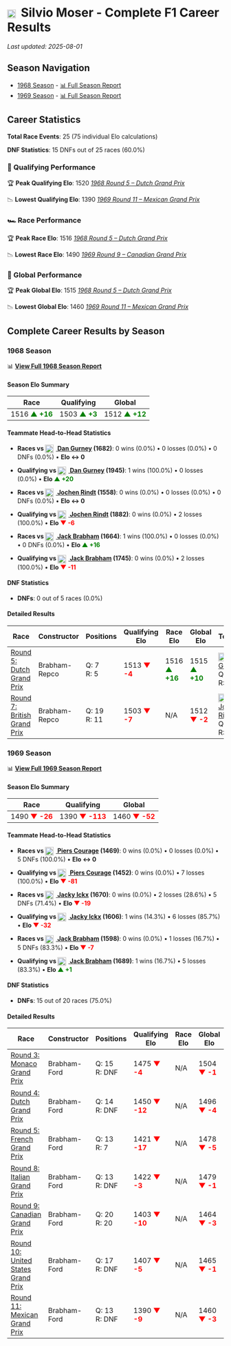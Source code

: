 # <img src="https://upload.wikimedia.org/wikipedia/commons/f/f3/Flag_of_Switzerland.svg" alt="Switzerland" width="20" height="auto" style="vertical-align: middle; margin-right: 5px;" onerror="this.outerHTML='🇨🇭'; this.style.marginRight='5px';"/> Silvio Moser - Complete F1 Career Results

*Last updated: 2025-08-01*

## Season Navigation

- [1968 Season](#1968-season) - [📊 Full Season Report](../seasons/1968-season-report)
- [1969 Season](#1969-season) - [📊 Full Season Report](../seasons/1969-season-report)

## Career Statistics

**Total Race Events**: 25 (75 individual Elo calculations)

**DNF Statistics**: 15 DNFs out of 25 races (60.0%)

### 🏁 Qualifying Performance

🏆 **Peak Qualifying Elo**: 1520
   *[1968 Round 5 – Dutch Grand Prix](../seasons/1968-season-report#round-5-dutch-grand-prix)*

📉 **Lowest Qualifying Elo**: 1390
   *[1969 Round 11 – Mexican Grand Prix](../seasons/1969-season-report#round-11-mexican-grand-prix)*

### 🏎️ Race Performance

🏆 **Peak Race Elo**: 1516
   *[1968 Round 5 – Dutch Grand Prix](../seasons/1968-season-report#round-5-dutch-grand-prix)*

📉 **Lowest Race Elo**: 1490
   *[1969 Round 9 – Canadian Grand Prix](../seasons/1969-season-report#round-9-canadian-grand-prix)*

### 🌟 Global Performance

🏆 **Peak Global Elo**: 1515
   *[1968 Round 5 – Dutch Grand Prix](../seasons/1968-season-report#round-5-dutch-grand-prix)*

📉 **Lowest Global Elo**: 1460
   *[1969 Round 11 – Mexican Grand Prix](../seasons/1969-season-report#round-11-mexican-grand-prix)*


## Complete Career Results by Season

### 1968 Season

📊 **[View Full 1968 Season Report](../seasons/1968-season-report)**

#### Season Elo Summary

| Race | Qualifying | Global |
|------|------------|--------|
| 1516 **<span style="color: green;">▲ +16</span>** | 1503 **<span style="color: green;">▲ +3</span>** | 1512 **<span style="color: green;">▲ +12</span>** |

#### Teammate Head-to-Head Statistics

- **Races vs [<img src="https://upload.wikimedia.org/wikipedia/commons/a/a4/Flag_of_the_United_States.svg" alt="United States" width="20" height="auto" style="vertical-align: middle; margin-right: 5px;" onerror="this.outerHTML='🇺🇸'; this.style.marginRight='5px';"/> Dan Gurney](dan-gurney) (1682)**: 0 wins (0.0%) • 0 losses (0.0%) • 0 DNFs (0.0%) • **Elo ↔ 0**
- **Qualifying vs [<img src="https://upload.wikimedia.org/wikipedia/commons/a/a4/Flag_of_the_United_States.svg" alt="United States" width="20" height="auto" style="vertical-align: middle; margin-right: 5px;" onerror="this.outerHTML='🇺🇸'; this.style.marginRight='5px';"/> Dan Gurney](dan-gurney) (1945)**: 1 wins (100.0%) • 0 losses (0.0%) • **Elo <span style="color: green;">▲ +20</span>**

- **Races vs [<img src="https://upload.wikimedia.org/wikipedia/commons/4/41/Flag_of_Austria.svg" alt="Austria" width="20" height="auto" style="vertical-align: middle; margin-right: 5px;" onerror="this.outerHTML='🇦🇹'; this.style.marginRight='5px';"/> Jochen Rindt](jochen-rindt) (1558)**: 0 wins (0.0%) • 0 losses (0.0%) • 0 DNFs (0.0%) • **Elo ↔ 0**
- **Qualifying vs [<img src="https://upload.wikimedia.org/wikipedia/commons/4/41/Flag_of_Austria.svg" alt="Austria" width="20" height="auto" style="vertical-align: middle; margin-right: 5px;" onerror="this.outerHTML='🇦🇹'; this.style.marginRight='5px';"/> Jochen Rindt](jochen-rindt) (1882)**: 0 wins (0.0%) • 2 losses (100.0%) • **Elo <span style="color: red;">▼ -6</span>**

- **Races vs [<img src="https://upload.wikimedia.org/wikipedia/commons/8/88/Flag_of_Australia_%28converted%29.svg" alt="Australia" width="20" height="auto" style="vertical-align: middle; margin-right: 5px;" onerror="this.outerHTML='🇦🇺'; this.style.marginRight='5px';"/> Jack Brabham](jack-brabham) (1664)**: 1 wins (100.0%) • 0 losses (0.0%) • 0 DNFs (0.0%) • **Elo <span style="color: green;">▲ +16</span>**
- **Qualifying vs [<img src="https://upload.wikimedia.org/wikipedia/commons/8/88/Flag_of_Australia_%28converted%29.svg" alt="Australia" width="20" height="auto" style="vertical-align: middle; margin-right: 5px;" onerror="this.outerHTML='🇦🇺'; this.style.marginRight='5px';"/> Jack Brabham](jack-brabham) (1745)**: 0 wins (0.0%) • 2 losses (100.0%) • **Elo <span style="color: red;">▼ -11</span>**

#### DNF Statistics

- **DNFs**: 0 out of 5 races (0.0%)

#### Detailed Results

| Race | Constructor | Positions | Qualifying Elo | Race Elo | Global Elo | Teammate |
|------|-------------|-----------|----------------|----------|------------|----------|
| [Round 5: Dutch Grand Prix](../seasons/1968-season-report#round-5-dutch-grand-prix) | Brabham-Repco | Q: 7<br/>R: 5 | 1513 **<span style="color: red;">▼ -4</span>** | 1516 **<span style="color: green;">▲ +16</span>** | 1515 **<span style="color: green;">▲ +10</span>** | [<img src="https://upload.wikimedia.org/wikipedia/commons/a/a4/Flag_of_the_United_States.svg" alt="United States" width="20" height="auto" style="vertical-align: middle; margin-right: 5px;" onerror="this.outerHTML='🇺🇸'; this.style.marginRight='5px';"/> Dan Gurney](dan-gurney)<br/>Q: 12<br/>R: DNF |
| [Round 7: British Grand Prix](../seasons/1968-season-report#round-7-british-grand-prix) | Brabham-Repco | Q: 19<br/>R: 11 | 1503 **<span style="color: red;">▼ -7</span>** | N/A | 1512 **<span style="color: red;">▼ -2</span>** | [<img src="https://upload.wikimedia.org/wikipedia/commons/4/41/Flag_of_Austria.svg" alt="Austria" width="20" height="auto" style="vertical-align: middle; margin-right: 5px;" onerror="this.outerHTML='🇦🇹'; this.style.marginRight='5px';"/> Jochen Rindt](jochen-rindt)<br/>Q: 5<br/>R: DNF |

### 1969 Season

📊 **[View Full 1969 Season Report](../seasons/1969-season-report)**

#### Season Elo Summary

| Race | Qualifying | Global |
|------|------------|--------|
| 1490 **<span style="color: red;">▼ -26</span>** | 1390 **<span style="color: red;">▼ -113</span>** | 1460 **<span style="color: red;">▼ -52</span>** |

#### Teammate Head-to-Head Statistics

- **Races vs [<img src="https://upload.wikimedia.org/wikipedia/commons/thumb/8/83/Flag_of_the_United_Kingdom_%283-5%29.svg/512px-Flag_of_the_United_Kingdom_%283-5%29.svg.png?20250726143817" alt="United Kingdom" width="20" height="auto" style="vertical-align: middle; margin-right: 5px;" onerror="this.outerHTML='🇬🇧'; this.style.marginRight='5px';"/> Piers Courage](piers-courage) (1469)**: 0 wins (0.0%) • 0 losses (0.0%) • 5 DNFs (100.0%) • **Elo ↔ 0**
- **Qualifying vs [<img src="https://upload.wikimedia.org/wikipedia/commons/thumb/8/83/Flag_of_the_United_Kingdom_%283-5%29.svg/512px-Flag_of_the_United_Kingdom_%283-5%29.svg.png?20250726143817" alt="United Kingdom" width="20" height="auto" style="vertical-align: middle; margin-right: 5px;" onerror="this.outerHTML='🇬🇧'; this.style.marginRight='5px';"/> Piers Courage](piers-courage) (1452)**: 0 wins (0.0%) • 7 losses (100.0%) • **Elo <span style="color: red;">▼ -81</span>**

- **Races vs [<img src="https://upload.wikimedia.org/wikipedia/commons/6/65/Flag_of_Belgium.svg" alt="Belgium" width="20" height="auto" style="vertical-align: middle; margin-right: 5px;" onerror="this.outerHTML='🇧🇪'; this.style.marginRight='5px';"/> Jacky Ickx](jacky-ickx) (1670)**: 0 wins (0.0%) • 2 losses (28.6%) • 5 DNFs (71.4%) • **Elo <span style="color: red;">▼ -19</span>**
- **Qualifying vs [<img src="https://upload.wikimedia.org/wikipedia/commons/6/65/Flag_of_Belgium.svg" alt="Belgium" width="20" height="auto" style="vertical-align: middle; margin-right: 5px;" onerror="this.outerHTML='🇧🇪'; this.style.marginRight='5px';"/> Jacky Ickx](jacky-ickx) (1606)**: 1 wins (14.3%) • 6 losses (85.7%) • **Elo <span style="color: red;">▼ -32</span>**

- **Races vs [<img src="https://upload.wikimedia.org/wikipedia/commons/8/88/Flag_of_Australia_%28converted%29.svg" alt="Australia" width="20" height="auto" style="vertical-align: middle; margin-right: 5px;" onerror="this.outerHTML='🇦🇺'; this.style.marginRight='5px';"/> Jack Brabham](jack-brabham) (1598)**: 0 wins (0.0%) • 1 losses (16.7%) • 5 DNFs (83.3%) • **Elo <span style="color: red;">▼ -7</span>**
- **Qualifying vs [<img src="https://upload.wikimedia.org/wikipedia/commons/8/88/Flag_of_Australia_%28converted%29.svg" alt="Australia" width="20" height="auto" style="vertical-align: middle; margin-right: 5px;" onerror="this.outerHTML='🇦🇺'; this.style.marginRight='5px';"/> Jack Brabham](jack-brabham) (1689)**: 1 wins (16.7%) • 5 losses (83.3%) • **Elo <span style="color: green;">▲ +1</span>**

#### DNF Statistics

- **DNFs**: 15 out of 20 races (75.0%)

#### Detailed Results

| Race | Constructor | Positions | Qualifying Elo | Race Elo | Global Elo | Teammate |
|------|-------------|-----------|----------------|----------|------------|----------|
| [Round 3: Monaco Grand Prix](../seasons/1969-season-report#round-3-monaco-grand-prix) | Brabham-Ford | Q: 15<br/>R: DNF | 1475 **<span style="color: red;">▼ -4</span>** | N/A | 1504 **<span style="color: red;">▼ -1</span>** | [<img src="https://upload.wikimedia.org/wikipedia/commons/thumb/8/83/Flag_of_the_United_Kingdom_%283-5%29.svg/512px-Flag_of_the_United_Kingdom_%283-5%29.svg.png?20250726143817" alt="United Kingdom" width="20" height="auto" style="vertical-align: middle; margin-right: 5px;" onerror="this.outerHTML='🇬🇧'; this.style.marginRight='5px';"/> Piers Courage](piers-courage)<br/>Q: 9<br/>R: 2 |
| [Round 4: Dutch Grand Prix](../seasons/1969-season-report#round-4-dutch-grand-prix) | Brabham-Ford | Q: 14<br/>R: DNF | 1450 **<span style="color: red;">▼ -12</span>** | N/A | 1496 **<span style="color: red;">▼ -4</span>** | [<img src="https://upload.wikimedia.org/wikipedia/commons/6/65/Flag_of_Belgium.svg" alt="Belgium" width="20" height="auto" style="vertical-align: middle; margin-right: 5px;" onerror="this.outerHTML='🇧🇪'; this.style.marginRight='5px';"/> Jacky Ickx](jacky-ickx)<br/>Q: 5<br/>R: 5 |
| [Round 5: French Grand Prix](../seasons/1969-season-report#round-5-french-grand-prix) | Brabham-Ford | Q: 13<br/>R: 7 | 1421 **<span style="color: red;">▼ -17</span>** | N/A | 1478 **<span style="color: red;">▼ -5</span>** | [<img src="https://upload.wikimedia.org/wikipedia/commons/6/65/Flag_of_Belgium.svg" alt="Belgium" width="20" height="auto" style="vertical-align: middle; margin-right: 5px;" onerror="this.outerHTML='🇧🇪'; this.style.marginRight='5px';"/> Jacky Ickx](jacky-ickx)<br/>Q: 4<br/>R: 3 |
| [Round 8: Italian Grand Prix](../seasons/1969-season-report#round-8-italian-grand-prix) | Brabham-Ford | Q: 13<br/>R: DNF | 1422 **<span style="color: red;">▼ -3</span>** | N/A | 1479 **<span style="color: red;">▼ -1</span>** | [<img src="https://upload.wikimedia.org/wikipedia/commons/thumb/8/83/Flag_of_the_United_Kingdom_%283-5%29.svg/512px-Flag_of_the_United_Kingdom_%283-5%29.svg.png?20250726143817" alt="United Kingdom" width="20" height="auto" style="vertical-align: middle; margin-right: 5px;" onerror="this.outerHTML='🇬🇧'; this.style.marginRight='5px';"/> Piers Courage](piers-courage)<br/>Q: 4<br/>R: 5 |
| [Round 9: Canadian Grand Prix](../seasons/1969-season-report#round-9-canadian-grand-prix) | Brabham-Ford | Q: 20<br/>R: 20 | 1403 **<span style="color: red;">▼ -10</span>** | N/A | 1464 **<span style="color: red;">▼ -3</span>** | [<img src="https://upload.wikimedia.org/wikipedia/commons/6/65/Flag_of_Belgium.svg" alt="Belgium" width="20" height="auto" style="vertical-align: middle; margin-right: 5px;" onerror="this.outerHTML='🇧🇪'; this.style.marginRight='5px';"/> Jacky Ickx](jacky-ickx)<br/>Q: 1<br/>R: 1 |
| [Round 10: United States Grand Prix](../seasons/1969-season-report#round-10-united-states-grand-prix) | Brabham-Ford | Q: 17<br/>R: DNF | 1407 **<span style="color: red;">▼ -5</span>** | N/A | 1465 **<span style="color: red;">▼ -1</span>** | [<img src="https://upload.wikimedia.org/wikipedia/commons/thumb/8/83/Flag_of_the_United_Kingdom_%283-5%29.svg/512px-Flag_of_the_United_Kingdom_%283-5%29.svg.png?20250726143817" alt="United Kingdom" width="20" height="auto" style="vertical-align: middle; margin-right: 5px;" onerror="this.outerHTML='🇬🇧'; this.style.marginRight='5px';"/> Piers Courage](piers-courage)<br/>Q: 9<br/>R: 2 |
| [Round 11: Mexican Grand Prix](../seasons/1969-season-report#round-11-mexican-grand-prix) | Brabham-Ford | Q: 13<br/>R: DNF | 1390 **<span style="color: red;">▼ -9</span>** | N/A | 1460 **<span style="color: red;">▼ -3</span>** | [<img src="https://upload.wikimedia.org/wikipedia/commons/6/65/Flag_of_Belgium.svg" alt="Belgium" width="20" height="auto" style="vertical-align: middle; margin-right: 5px;" onerror="this.outerHTML='🇧🇪'; this.style.marginRight='5px';"/> Jacky Ickx](jacky-ickx)<br/>Q: 2<br/>R: 2 |

